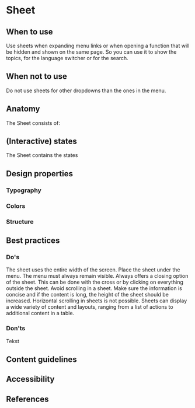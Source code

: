 # Sheet

## When to use

Use sheets when expanding menu links or when opening a function that will be hidden and shown on the same page. So you can use it to show the topics, for the language switcher or for the search.

## When not to use

Do not use sheets for other dropdowns than the ones in the menu.

## Anatomy

The Sheet consists of:

## (Interactive) states

The Sheet contains the states

## Design properties

### Typography

### Colors

### Structure

## Best practices

### Do's

The sheet uses the entire width of the screen.
Place the sheet under the menu. The menu must always remain visible.
Always offers a closing option of the sheet. This can be done with the cross or by clicking on everything outside the sheet.
Avoid scrolling in a sheet. Make sure the information is concise and if the content is long, the height of the sheet should be increased.
Horizontal scrolling in sheets is not possible.
Sheets can display a wide variety of content and layouts, ranging from a list of actions to additional content in a table.

### Don'ts

Tekst

## Content guidelines

## Accessibility

## References
